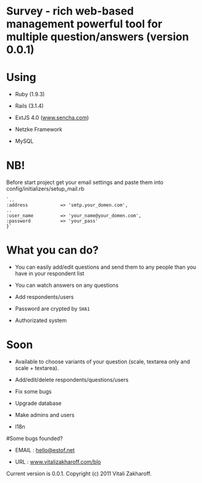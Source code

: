 # Survey - rich web-based management powerful tool for multiple question/answers (version 0.0.1) 

# Using

* Ruby (1.9.3)

* Rails (3.1.4)

* ExtJS 4.0 (www.sencha.com)

* Netzke Framework

* MySQL


# NB!

Before start project get your email settings and paste them into config/initializers/setup_mail.rb 

    `..
    :address            => 'smtp.your_domen.com',
    ..
    :user_name          => 'your_name@your_domen.com',
    :password           => 'your_pass'
    }`
    
        
# What you can do?

* You can easily add/edit questions and send them to any people than you have in your respondent list

* You can watch answers on any questions

* Add respondents/users

* Password are crypted by `SHA1`

* Authorizated system

# Soon

* Available to choose variants of your question (scale, textarea only and scale + textarea).
    
* Add/edit/delete respondents/questions/users

* Fix some bugs

* Upgrade database

* Make admins and users

* l18n


#Some bugs founded?

* EMAIL	    :   hello@estof.net
        
* URL	    :   www.vitalizakharoff.com/blo


Current version is 0.0.1.
Copyright (c) 2011 Vitali Zakharoff.
